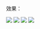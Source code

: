 效果：

![](https://github.com/Kevincyc99/Images-Store/raw/main/LearnOpenGL/Results/12_Color.png)
![](https://github.com/Kevincyc99/Images-Store/raw/main/LearnOpenGL/Results/12_Textures.png)
![](https://github.com/Kevincyc99/Images-Store/raw/main/LearnOpenGL/Results/12_Colored_Textures.png)
![](https://github.com/Kevincyc99/Images-Store/raw/main/LearnOpenGL/Results/12_Mixed_Textures.png)